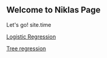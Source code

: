 


## Welcome to Niklas Page



Let's go!
site.time

[Logistic Regression](https://niklasinde.github.com/logisticregression)

[Tree regression](http://www.di.fc.ul.pt/~jpn/r/tree/tree.html)
